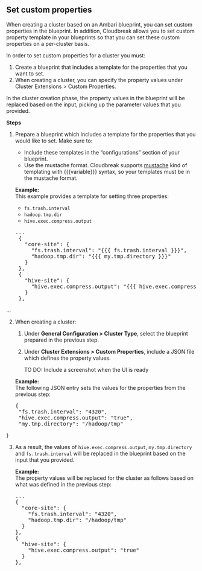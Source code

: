 ## Set custom properties

When creating a cluster based on an Ambari blueprint, you can set custom properties in the blueprint. In addition, Cloudbreak allows you to set custom property template in your blueprints so that you can set these custom properties on a per-cluster basis. 

In order to set custom properties for a cluster you must:

1. Create a blueprint that includes a template for the properties that you want to set.  
2. When creating a cluster, you can specify the property values under Cluster Extensions > Custom Properties.    

In the cluster creation phase, the property values in the blueprint will be replaced based on the input, picking up the parameter values that you provided.

**Steps**

1. Prepare a blueprint which includes a template for the properties that you would like to set. Make sure to:

    * Include these templates in the “configurations” section of your blueprint.  
    * Use the mustache format. Cloudbreak supports [mustache](https://mustache.github.io/) kind of templating with {{{variable}}} syntax, so your templates must be in the mustache format.   

    **Example:**      
    This example provides a template for setting three properties:

    * `fs.trash.interval`  
    * `hadoop.tmp.dir`  
    * `hive.exec.compress.output`    

    <pre>...
    {
      "core-site": {
        "fs.trash.interval": "{{{ fs.trash.interval }}}",
        "hadoop.tmp.dir": "{{{ my.tmp.directory }}}"
      }
    },
    {
      "hive-site": {
        "hive.exec.compress.output": "{{{ hive.exec.compress.output }}}"
      }
    },
...</pre>


2. When creating a cluster:

    1. Under **General Configuration > Cluster Type**, select the blueprint prepared in the previous step.  
    2. Under **Cluster Extensions > Custom Properties**, include a JSON file which defines the property values.

        TO DO: Include a screenshot when the UI is ready 

    **Example:**  
    The following JSON entry sets the values for the properties from the previous step: 

    <pre>{
    "fs.trash.interval": "4320",
    "hive.exec.compress.output": "true",
    "my.tmp.directory": "/hadoop/tmp"
}</pre>


3. As a result, the values of `hive.exec.compress.output`, `my.tmp.directory` and `fs.trash.interval` will be replaced in the blueprint based on the input that you provided. 

    **Example:**  
    The property values will be replaced for the cluster as follows based on what was defined in the previous step: 

    <pre>...
   {
     "core-site": {
       "fs.trash.interval": "4320",
       "hadoop.tmp.dir": "/hadoop/tmp"
     }
   },
   {
     "hive-site": {
       "hive.exec.compress.output": "true"
     }
   },</pre>





